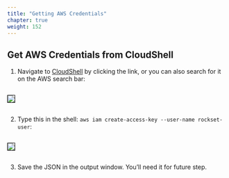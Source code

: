 ```yaml
---
title: "Getting AWS Credentials"
chapter: true
weight: 152
---
```



 
## Get AWS Credentials from CloudShell

1. Navigate to [CloudShell](https://us-east-1.console.aws.amazon.com/cloudshell/home?region=us-east-1#) by clicking the link, or you can also search for it on the AWS search bar: 

<img src="../../images/cloud9.png" style="margin:15px 0px; border:1px solid black"/>

2. Type this in the shell: `aws iam create-access-key --user-name rockset-user`:

<img src="../../images/Picture4.png" style="margin:15px 0px; border:1px solid black"/>

3. Save the JSON in the output window. You’ll need it for future step. 


